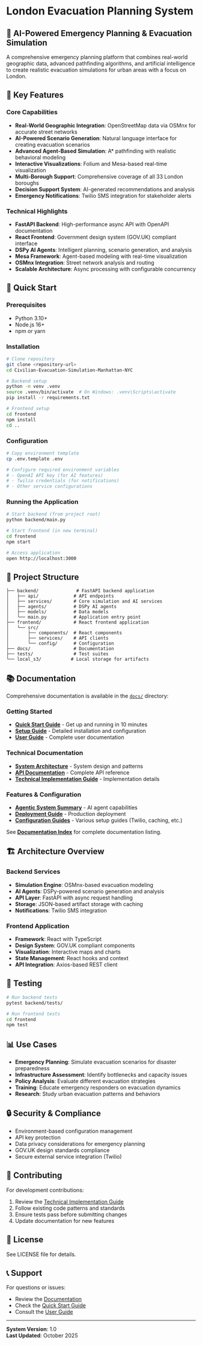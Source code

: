 # London Evacuation Planning System

## 🚨 AI-Powered Emergency Planning & Evacuation Simulation

A comprehensive emergency planning platform that combines real-world geographic data, advanced pathfinding algorithms, and artificial intelligence to create realistic evacuation simulations for urban areas with a focus on London.

## 🌟 Key Features

### Core Capabilities
- **Real-World Geographic Integration**: OpenStreetMap data via OSMnx for accurate street networks
- **AI-Powered Scenario Generation**: Natural language interface for creating evacuation scenarios
- **Advanced Agent-Based Simulation**: A* pathfinding with realistic behavioral modeling
- **Interactive Visualizations**: Folium and Mesa-based real-time visualization
- **Multi-Borough Support**: Comprehensive coverage of all 33 London boroughs
- **Decision Support System**: AI-generated recommendations and analysis
- **Emergency Notifications**: Twilio SMS integration for stakeholder alerts

### Technical Highlights
- **FastAPI Backend**: High-performance async API with OpenAPI documentation
- **React Frontend**: Government design system (GOV.UK) compliant interface
- **DSPy AI Agents**: Intelligent planning, scenario generation, and analysis
- **Mesa Framework**: Agent-based modeling with real-time visualization
- **OSMnx Integration**: Street network analysis and routing
- **Scalable Architecture**: Async processing with configurable concurrency

## 🚀 Quick Start

### Prerequisites
- Python 3.10+
- Node.js 16+
- npm or yarn

### Installation

```bash
# Clone repository
git clone <repository-url>
cd Civilian-Evacuation-Simulation-Manhattan-NYC

# Backend setup
python -m venv .venv
source .venv/bin/activate  # On Windows: .venv\Scripts\activate
pip install -r requirements.txt

# Frontend setup
cd frontend
npm install
cd ..
```

### Configuration

```bash
# Copy environment template
cp .env.template .env

# Configure required environment variables
# - OpenAI API key (for AI features)
# - Twilio credentials (for notifications)
# - Other service configurations
```

### Running the Application

```bash
# Start backend (from project root)
python backend/main.py

# Start frontend (in new terminal)
cd frontend
npm start

# Access application
open http://localhost:3000
```

## 📁 Project Structure

```
├── backend/              # FastAPI backend application
│   ├── api/             # API endpoints
│   ├── services/        # Core simulation and AI services
│   ├── agents/          # DSPy AI agents
│   ├── models/          # Data models
│   └── main.py          # Application entry point
├── frontend/            # React frontend application
│   └── src/
│       ├── components/  # React components
│       ├── services/    # API clients
│       └── config/      # Configuration
├── docs/                # Documentation
├── tests/               # Test suites
└── local_s3/           # Local storage for artifacts
```

## 📚 Documentation

Comprehensive documentation is available in the [`docs/`](docs/) directory:

### Getting Started
- **[Quick Start Guide](docs/QUICK_START.md)** - Get up and running in 10 minutes
- **[Setup Guide](docs/SETUP.md)** - Detailed installation and configuration
- **[User Guide](docs/USER_GUIDE.md)** - Complete user documentation

### Technical Documentation
- **[System Architecture](docs/SYSTEM_ARCHITECTURE.md)** - System design and patterns
- **[API Documentation](docs/API_DOCUMENTATION.md)** - Complete API reference
- **[Technical Implementation Guide](docs/TECHNICAL_IMPLEMENTATION_GUIDE.md)** - Implementation details

### Features & Configuration
- **[Agentic System Summary](docs/AGENTIC_SYSTEM_SUMMARY.md)** - AI agent capabilities
- **[Deployment Guide](docs/DEPLOYMENT_GUIDE.md)** - Production deployment
- **[Configuration Guides](docs/)** - Various setup guides (Twilio, caching, etc.)

See **[Documentation Index](docs/INDEX.md)** for complete documentation listing.

## 🏗️ Architecture Overview

### Backend Services
- **Simulation Engine**: OSMnx-based evacuation modeling
- **AI Agents**: DSPy-powered scenario generation and analysis
- **API Layer**: FastAPI with async request handling
- **Storage**: JSON-based artifact storage with caching
- **Notifications**: Twilio SMS integration

### Frontend Application
- **Framework**: React with TypeScript
- **Design System**: GOV.UK compliant components
- **Visualization**: Interactive maps and charts
- **State Management**: React hooks and context
- **API Integration**: Axios-based REST client

## 🧪 Testing

```bash
# Run backend tests
pytest backend/tests/

# Run frontend tests
cd frontend
npm test
```

## 📊 Use Cases

- **Emergency Planning**: Simulate evacuation scenarios for disaster preparedness
- **Infrastructure Assessment**: Identify bottlenecks and capacity issues
- **Policy Analysis**: Evaluate different evacuation strategies
- **Training**: Educate emergency responders on evacuation dynamics
- **Research**: Study urban evacuation patterns and behaviors

## 🔒 Security & Compliance

- Environment-based configuration management
- API key protection
- Data privacy considerations for emergency planning
- GOV.UK design standards compliance
- Secure external service integration (Twilio)

## 🤝 Contributing

For development contributions:
1. Review the [Technical Implementation Guide](docs/TECHNICAL_IMPLEMENTATION_GUIDE.md)
2. Follow existing code patterns and standards
3. Ensure tests pass before submitting changes
4. Update documentation for new features

## 📝 License

See LICENSE file for details.

## 📞 Support

For questions or issues:
- Review the [Documentation](docs/INDEX.md)
- Check the [Quick Start Guide](docs/QUICK_START.md)
- Consult the [User Guide](docs/USER_GUIDE.md)

---

**System Version**: 1.0  
**Last Updated**: October 2025
